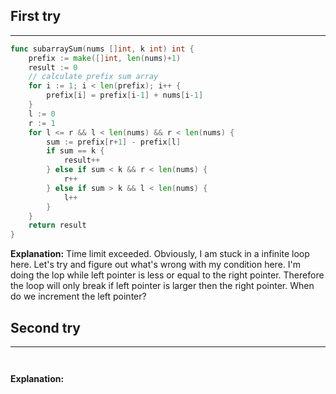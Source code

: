 ## First try
___
```go
func subarraySum(nums []int, k int) int {
    prefix := make([]int, len(nums)+1)
    result := 0
    // calculate prefix sum array
    for i := 1; i < len(prefix); i++ {
        prefix[i] = prefix[i-1] + nums[i-1]
    }
    l := 0
    r := 1
    for l <= r && l < len(nums) && r < len(nums) {
        sum := prefix[r+1] - prefix[l]
        if sum == k {
            result++
        } else if sum < k && r < len(nums) {
            r++
        } else if sum > k && l < len(nums) {
            l++
        }
    }
    return result
}
```

**Explanation:**
Time limit exceeded. Obviously, I am stuck in a infinite loop here. Let's try and figure out what's wrong with my condition here. I'm doing the lop while left pointer is less or equal to the right pointer. Therefore the loop will only break if left pointer is larger then the right pointer. When do we increment the left pointer? 



## Second try
____
```go



```

**Explanation:**

